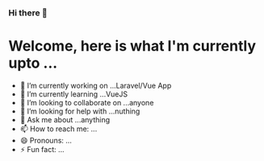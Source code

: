 ### Hi there 👋

<!--
**maratib/maratib** is a ✨ _special_ ✨ repository because its `README.md` (this file) appears on your GitHub profile.
-->

# Welcome, here is what I'm currently upto ...

- 🔭 I’m currently working on ...Laravel/Vue App
- 🌱 I’m currently learning ...VueJS
- 👯 I’m looking to collaborate on ...anyone
- 🤔 I’m looking for help with ...nuthing
- 💬 Ask me about ...anything
- 📫 How to reach me: ...
- 😄 Pronouns: ...
- ⚡ Fun fact: ...

